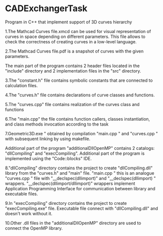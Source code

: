 # CADExchangerTask
Program in C++ that implement support of 3D curves hierarchy

1.The Mathcad Curves file.xmcd can be used for visual representation of curves in space depending on different parameters. 
This file allows  to check the correctness of creating curves in a low-level language.

2.The Mathcad Curves file.pdf is a snapshot of curves with the given parameters.

The main part of the program contains 2 header files located in the "include" directory and 2 implementation files in the "src" directory.

3.The "constant.h" file contains symbolic constants that are connected to calculation files.

4.The "curves.h" file contains declarations of curve classes and functions.

5.The "curves.cpp" file contains realization of the curves class and functions

6.The "main.cpp" the file contains function callers, classes instantiation, and class methods invocation according to the task

7.Geometric3D.exe " obtained by compilation "main.cpp " and "curves.cpp " with subsequent linking by using makefile.

Additional part of the program "additionalDllOpenMP" contains 2 catalogs: "dllCompiling" and "execCompiling". Additional part of the program is implemented using the "Code::blocks" IDE.

8."dllCompiling" directory contains the project to create "dllCompiling.dll" library from the "curves.h" and "main" file.
"main.cpp " this is an analogue "curves.cpp " file with "__declspec(dllimport)" and "__declspec(dllimport) " wrappers.
"__declspec(dllimport/dllimport)" wrappers implement Application Programming Interface for communication between library and executable files.

9.In "execCompiling" directory contains the project to create "execCompiling.exe" file. Executable file connect with "dllCompiling.dll" and doesn't work without it.

10.Other .dll files in the "additionalDllOpenMP" directory are used to connect the OpenMP library.



  

  
  
